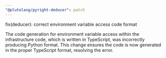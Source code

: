 ```yaml
---
"@plutolang/pyright-deducer": patch
---
```


fix(deducer): correct environment variable access code format

The code generation for environment variable access within the infrastructure code, which is written in TypeScript, was incorrectly producing Python format. This change ensures the code is now generated in the proper TypeScript format, resolving the error.
